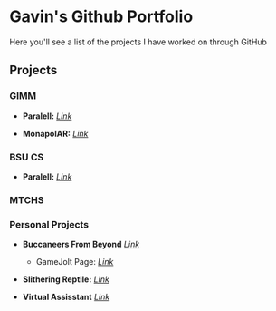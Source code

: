 # 
# Gavin's Github Portfolio
Here you'll see a list of the projects I have worked on through GitHub

## Projects

### GIMM

* **Paralell:** *[Link](https://github.com/GavinTafoya/Parallel)*
  
* **MonapolAR:** *[Link](https://github.com/GavinTafoya/MonopolAr)*

### BSU CS

* **Paralell:** *[Link](https://github.com/GavinTafoya/Parallel)*


### MTCHS


### Personal Projects
* **Buccaneers From Beyond** *[Link](https://github.com/GavinTafoya/SpacePirates)*
  - GameJolt Page: *[Link](https://gamejolt.com/games/bucc_from_beyond/761181)*

* **Slithering Reptile:** *[Link](https://github.com/GavinTafoya/SnakeGame)*
  
* **Virtual Assisstant** *[Link](https://github.com/GavinTafoya/Virtual-Assistant)*
